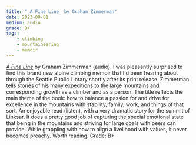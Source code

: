 ```yaml
---
title: "_A Fine Line_ by Graham Zimmerman"
date: 2023-09-01
medium: audio
grade: B+
tags:
    - climbing
    - mountaineering
    - memoir
---
```


[_A Fine Line_](https://bookshop.org/a/111171/9781680515909) by Graham Zimmerman (audio). I was pleasantly surprised to find this brand new alpine climbing memoir that I'd been hearing about through the Seattle Public Library shortly after its print release. Zimmerman tells stories of his many expeditions to the large mountains and corresponding growth as a climber and as a person. The title reflects the main theme of the book: how to balance a passion for and drive for excellence in the mountains with stability, family, work, and things of that sort. An enjoyable read (listen), with a very dramatic story for the summit of Linksar. It does a pretty good job of capturing the special emotional state that being in the mountains and striving for large goals with peers can provide. While grappling with how to align a livelihood with values, it never becomes preachy. Worth reading. Grade: B+
